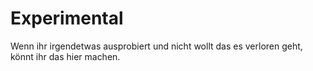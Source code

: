 # Experimental
Wenn ihr irgendetwas ausprobiert und nicht wollt das es verloren geht, könnt ihr das hier machen.
